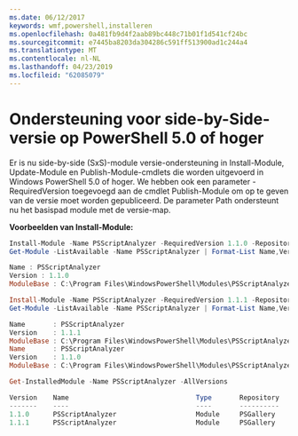 ```yaml
---
ms.date: 06/12/2017
keywords: wmf,powershell,installeren
ms.openlocfilehash: 0a481fb9d4f2aab89bc448c71b01f1d541cf24bc
ms.sourcegitcommit: e7445ba8203da304286c591ff513900ad1c244a4
ms.translationtype: MT
ms.contentlocale: nl-NL
ms.lasthandoff: 04/23/2019
ms.locfileid: "62085079"
---
```

# <a name="side-by-side-version-support-on-powershell-50-or-newer"></a>Ondersteuning voor side-by-Side-versie op PowerShell 5.0 of hoger

Er is nu side-by-side (SxS)-module versie-ondersteuning in Install-Module, Update-Module en Publish-Module-cmdlets die worden uitgevoerd in Windows PowerShell 5.0 of hoger.
We hebben ook een parameter - RequiredVersion toegevoegd aan de cmdlet Publish-Module om op te geven van de versie moet worden gepubliceerd. De parameter Path ondersteunt nu het basispad module met de versie-map.

**Voorbeelden van Install-Module:**
```powershell
Install-Module -Name PSScriptAnalyzer -RequiredVersion 1.1.0 -Repository PSGallery
Get-Module -ListAvailable -Name PSScriptAnalyzer | Format-List Name,Version,ModuleBase

Name : PSScriptAnalyzer
Version : 1.1.0
ModuleBase : C:\Program Files\WindowsPowerShell\Modules\PSScriptAnalyzer\1.1.0

Install-Module -Name PSScriptAnalyzer -RequiredVersion 1.1.1 -Repository PSGallery
Get-Module -ListAvailable -Name PSScriptAnalyzer | Format-List Name,Version,ModuleBase

Name       : PSScriptAnalyzer
Version    : 1.1.1
ModuleBase : C:\Program Files\WindowsPowerShell\Modules\PSScriptAnalyzer\1.1.1
Name       : PSScriptAnalyzer
Version    : 1.1.0
ModuleBase : C:\Program Files\WindowsPowerShell\Modules\PSScriptAnalyzer\1.1.0

Get-InstalledModule -Name PSScriptAnalyzer -AllVersions

Version    Name                                Type       Repository           Description
-------    ----                                ----       ----------           -----------
1.1.0      PSScriptAnalyzer                    Module     PSGallery            PSScriptAnalyzer provides script analysis...
1.1.1      PSScriptAnalyzer                    Module     PSGallery            PSScriptAnalyzer provides script analysis...
```
